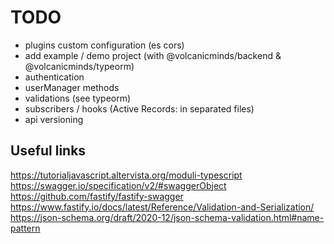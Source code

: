 # TODO

- plugins custom configuration (es cors)
- add example / demo project (with @volcanicminds/backend & @volcanicminds/typeorm)
- authentication
- userManager methods
- validations (see typeorm)
- subscribers / hooks (Active Records: in separated files)
- api versioning

## Useful links

https://tutorialjavascript.altervista.org/moduli-typescript
https://swagger.io/specification/v2/#swaggerObject
https://github.com/fastify/fastify-swagger
https://www.fastify.io/docs/latest/Reference/Validation-and-Serialization/
https://json-schema.org/draft/2020-12/json-schema-validation.html#name-pattern
